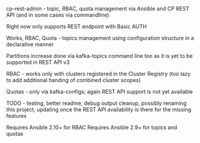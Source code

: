 cp-rest-admin - topic, RBAC, quota management via Ansible and CP REST API (and in some cases via commandline) 

Right now only supports REST endpoint with Basic AUTH

Works, RBAC, Quota - topics management using configuration structure in a declarative manner

Partitions increase done via kafka-topics command line too as it is yet to be supported in REST API v3

RBAC - works only with clusters registered in the Cluster Registry (too lazy to add additional handing of combined cluster scopes)

Quotas - only via kafka-configs; again REST API support is not yet available

TODO - testing, better readme, debug output cleanup, possibly renaming this project, updating once the REST API availability is there for the missing features

Requires Ansible 2.10+ for RBAC
Requires Ansible 2.9+ for topics and quotas
